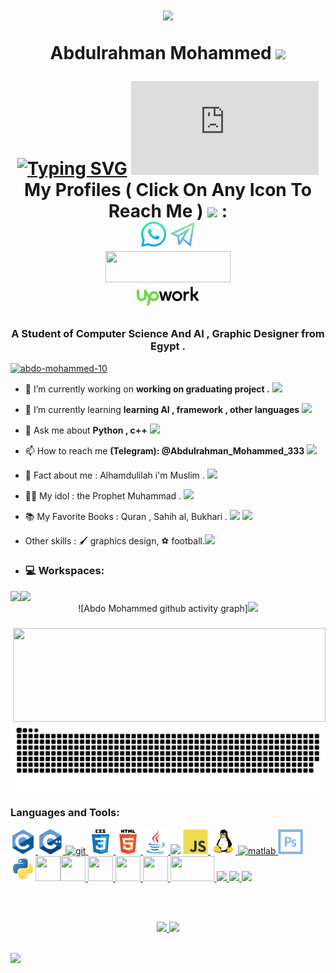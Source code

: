 <h1 align="center">
<p align="centre">  <img src="https://media.giphy.com/media/v1.Y2lkPTc5MGI3NjExbW1ua3k3OHpyOXdjOWE3azEwZWp5a3JmcmEycW9xMTk2NTNxY2pjMCZlcD12MV9pbnRlcm5hbF9naWZfYnlfaWQmY3Q9Zw/AY1jxx2Jbu64FgZWPu/giphy.gif" width="1000" />
 
</p>
  Abdulrahman Mohammed  <img src="https://upload.wikimedia.org/wikipedia/commons/thumb/e/e4/Twitter_Verified_Badge.svg/768px-Twitter_Verified_Badge.svg.png" height="22". 
                          </h1><br>
                   <p align="centre">      <a href="https://git.io/typing-svg"><img src="https://readme-typing-svg.demolab.com?font=Fira+Code&duration=1500&pause=500&width=435&lines=    Abdulrahman+Mohammed;       Computer+Science;Artificial+Intelligence+Engineering" alt="Typing SVG" /></a></a>
    <param name="movie" value="https://www.flaticon.com/free-animated-icon/social-media_6172532?related_id=6172532"></param>
    <embed src="https://www.flaticon.com/free-animated-icon/social-media_6172532?related_id=6172532" ></embed>
    <br>
    My Profiles ( Click On Any Icon To Reach Me ) <img src="https://media.giphy.com/media/IfgYyHyuHvRYVxXrId/giphy.gif" height="30" /> :
    <br>
    <a  href="https://www.upwork.com/freelancers/~013a3224f425aa57ba">
    <a href="https://api.whatsapp.com/send?phone=201224287853"><img src="https://github.com/Abdo-Mohammed-10/Abdo-Mohammed-10/blob/main/whatsapp.png" height="40"/></a> <a href="https://t.me/Abdulrahman_Mohammed_333"><img src="https://github.com/Abdo-Mohammed-10/Abdo-Mohammed-10/blob/main/telegram.png" height="40" /></a>
     <br>
     <a  href="https://g.dev/Abdulrahman-Mohammed"> <img src="https://upload.wikimedia.org/wikipedia/commons/0/05/Google_Developers_logo.svg" height="50" width="200"/>
  </a>
     <br>
     <a  href="https://www.upwork.com/freelancers/~013a3224f425aa57ba"> <img src="https://github.com/Abdo-Mohammed-10/Abdo-Mohammed-10/blob/main/upwork.256x77.png" height="30" width="100"/>
  </a>
    

<h3 align="center">A Student of Computer Science And AI , Graphic Designer from Egypt .</h3>
<p align="left">  
 <a href="https://github.com/ryo-ma/github-profile-trophy"><img src="https://github-profile-trophy.vercel.app/?username=Abdo-Mohammed-10&theme=darkhub" alt="abdo-mohammed-10" /></a> </p>

- 🔭 I’m currently working on **working on graduating project .**        <img src= "https://media.giphy.com/media/Y4267ziibOdX3ZHLWC/giphy.gif" height="50" />

- 🌱 I’m currently learning **learning AI , framework , other languages**    <img src= "https://media.giphy.com/media/LwBuVHh34nnCPWRSzB/giphy.gif" height="20" />

- 💬 Ask me about **Python , c++**  <img src= "https://media.giphy.com/media/WFZvB7VIXBgiz3oDXE/giphy.gif" height="20" />

- 📫 How to reach me **(Telegram): @Abdulrahman_Mohammed_333**   <img src= "https://media.giphy.com/media/ZcdZ7ldgeIhfesqA6E/giphy.gif" height="20" />

- 🌛 Fact about me : Alhamdulilah i'm Muslim . <img src= "https://media.giphy.com/media/fMy1A7xvX08tEOfGpt/giphy.gif" height="20" />

- 👨‍🏫 My idol : the Prophet Muhammad . <img src= "https://3.bp.blogspot.com/-hDNn9d_IRDo/Woi4X55YczI/AAAAAAAAE6o/0zpzqFvJUewQUVCoHdf9nrphHSB-ESyOwCLcBGAs/s1600/PicsArt_02-17-11.18.29.png" height="40" />
- 📚 My Favorite Books : Quran , Sahih al, Bukhari . <img src= "https://www.mta.sa/wp-content/uploads/2018/10/unnamed.png" height="40" />       <img src= "https://i.pinimg.com/originals/78/e0/28/78e028f10cc8079afea7f34071fce793.png" height="42" />
- Other skills : 🖌️ graphics design, ⚽️ football.<img src= "https://media.giphy.com/media/3oKIPzW69L9fkD2DhC/giphy.gif" height="40" />
- <h3 align="left"> 💻 Workspaces:</h3>
<img align="left" src="https://img.shields.io/badge/Ubuntu%2018.04-E95420?logo=ubuntu&logoColor=white&style=flat" /><img align="left" src="https://img.shields.io/badge/Windows%2010-0078D6?logo=windows&logoColor=white&style=flat" />
<div align="center">
  <br>
![Abdo Mohammed github activity graph]<img src="https://github-readme-activity-graph.vercel.app/graph?username=Abdo-Mohammed-10&bg_color=0d1117&color=ffffff&line=00b3ff&point=f9fafa&area=true&hide_border=true" />
</div>

<h3 align="centre">
<img align="right" height="150" src="https://media.giphy.com/media/xT1XGVp95GDPgFYmUE/giphy.gif" width="500"  /> </h3>
<br clear="both">
<picture>
  <source media="(prefers-color-scheme: dark)" srcset="https://raw.githubusercontent.com/platane/platane/output/github-contribution-grid-snake-dark.svg">
  <source media="(prefers-color-scheme: light)" srcset="https://raw.githubusercontent.com/platane/platane/output/github-contribution-grid-snake.svg">
  <img alt="github contribution grid snake animation" src="https://raw.githubusercontent.com/platane/platane/output/github-contribution-grid-snake.svg">
</picture>
<h3 align="left">Languages and Tools:</h3>
<p align="left"> <a href="https://www.cprogramming.com/" target="_blank" rel="noreferrer"> <img src="https://raw.githubusercontent.com/devicons/devicon/master/icons/c/c-original.svg" alt="c" width="40" height="40"/> </a> <a href="https://www.w3schools.com/cpp/" target="_blank" rel="noreferrer"><img src="https://raw.githubusercontent.com/devicons/devicon/master/icons/cplusplus/cplusplus-original.svg" alt="cplusplus" width="40" height="40"/> </a> </a>  <a href="https://git-scm.com/" target="_blank" rel="noreferrer">  <a href="https://www.w3schools.com/css/" target="_blank" rel="noreferrer"><img src="https://www.vectorlogo.zone/logos/git-scm/git-scm-icon.svg" alt="git" width="40" height="40"/> <img src="https://raw.githubusercontent.com/devicons/devicon/master/icons/css3/css3-original-wordmark.svg" alt="css3" width="40" height="40"/>  </a> <a href="https://www.w3.org/html/" target="_blank" rel="noreferrer"> <img src="https://raw.githubusercontent.com/devicons/devicon/master/icons/html5/html5-original-wordmark.svg" alt="html5" width="40" height="40"/> </a> <a href="https://www.java.com" target="_blank" rel="noreferrer"> <img src="https://raw.githubusercontent.com/devicons/devicon/master/icons/java/java-original.svg" alt="java" width="40" height="40"/> </a><img src="https://upload.wikimedia.org/wikipedia/commons/thumb/4/4c/Typescript_logo_2020.svg/1200px-Typescript_logo_2020.svg.png" height="40" /> <a href="https://developer.mozilla.org/en-US/docs/Web/JavaScript" target="_blank" rel="noreferrer"> <img src="https://raw.githubusercontent.com/devicons/devicon/master/icons/javascript/javascript-original.svg" alt="javascript" width="40" height="40"/> </a> <a href="https://www.linux.org/" target="_blank" rel="noreferrer"> <img src="https://raw.githubusercontent.com/devicons/devicon/master/icons/linux/linux-original.svg" alt="linux" width="40" height="40"/> </a> <a href="https://www.mathworks.com/" target="_blank" rel="noreferrer"> <img src="https://upload.wikimedia.org/wikipedia/commons/2/21/Matlab_Logo.png" alt="matlab" width="40" height="40"/> </a> <a href="https://www.photoshop.com/en" target="_blank" rel="noreferrer"> <img src="https://raw.githubusercontent.com/devicons/devicon/master/icons/photoshop/photoshop-line.svg" alt="photoshop" width="40" height="40"/> </a> <a href="https://www.python.org" target="_blank" rel="noreferrer"> <img src="https://raw.githubusercontent.com/devicons/devicon/master/icons/python/python-original.svg" alt="python" width="40" height="40"/><img src="https://s3.amazonaws.com/freebiesupply/large/2x/adobe-logo-transparent.png"  width="40" height="40"/><img src="https://user-images.githubusercontent.com/674621/71187801-14e60a80-2280-11ea-94c9-e56576f76baf.png"  width="40" height="40"/> <img src="https://nektony.com/wp-content/uploads/2018/05/where-is-anaconda-located.png"  width="40" height="40"/> <img src="https://cedric.cnam.fr/vertigo/Cours/ml2/_static/jupyter_logo.png"  width="40" height="40"/> <img src="https://axoft.ua/wp-content/uploads/2018/09/PyCharm_Logo-300x300.png"  width="40" height="40"/> <img src="https://logos-world.net/wp-content/uploads/2020/11/GitHub-Logo.png" width="70" height="40 /></a></p>

<p align="center">
  <a href="https://github.com/wervlad">
    <img src="http://github-profile-summary-cards.vercel.app/api/cards/profile-details?username=Abdo-Mohammed-10&theme=transparent" />
  </a>
  <a href="https://github.com/wervlad">
    <img src="https://github-readme-streak-stats.herokuapp.com/?user=Abdo-Mohammed-10&hide_border=true&card_width=338&theme=transparent" />
  </a>
  <a href="https://github.com/wervlad">
    <img src="http://github-profile-summary-cards.vercel.app/api/cards/stats?username=Abdo-Mohammed-10&theme=transparent" />
  </a>
  <a href="https://github.com/wervlad">
  </p>
    <br>
 <br>
 <p align="center">
  <img height="150" src="https://github-readme-stats.vercel.app/api/top-langs/?username=Abdo-Mohammed-10&layout=compact&hide=html&theme=dracula"/>
 
  
  <img height="150" src="https://github-readme-stats.vercel.app/api?username=Abdo-Mohammed-10&count_private=true&show_icons=true&theme=dracula&include_all_commits=true"/>
  </P><br>
  
<img src="https://raw.githubusercontent.com/BEPb/BEPb/main/src/header_.png" />

